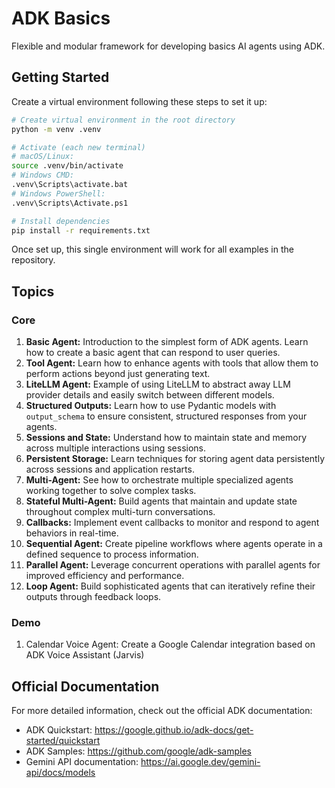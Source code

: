 # ADK Basics

Flexible and modular framework for developing basics AI agents using ADK.

## Getting Started

Create a virtual environment following these steps to set it up:

```bash
# Create virtual environment in the root directory
python -m venv .venv

# Activate (each new terminal)
# macOS/Linux:
source .venv/bin/activate
# Windows CMD:
.venv\Scripts\activate.bat
# Windows PowerShell:
.venv\Scripts\Activate.ps1

# Install dependencies
pip install -r requirements.txt
```

Once set up, this single environment will work for all examples in the repository.

## Topics

### Core
1. **Basic Agent:** Introduction to the simplest form of ADK agents. Learn how to create a basic agent that can respond to user queries.
2. **Tool Agent:** Learn how to enhance agents with tools that allow them to perform actions beyond just generating text.
3. **LiteLLM Agent:** Example of using LiteLLM to abstract away LLM provider details and easily switch between different models.
4. **Structured Outputs:** Learn how to use Pydantic models with `output_schema` to ensure consistent, structured responses from your agents.
5. **Sessions and State:** Understand how to maintain state and memory across multiple interactions using sessions.
6. **Persistent Storage:** Learn techniques for storing agent data persistently across sessions and application restarts.
7. **Multi-Agent:** See how to orchestrate multiple specialized agents working together to solve complex tasks.
8. **Stateful Multi-Agent:** Build agents that maintain and update state throughout complex multi-turn conversations.
9. **Callbacks:** Implement event callbacks to monitor and respond to agent behaviors in real-time.
10. **Sequential Agent:** Create pipeline workflows where agents operate in a defined sequence to process information.
11. **Parallel Agent:** Leverage concurrent operations with parallel agents for improved efficiency and performance.
12. **Loop Agent:** Build sophisticated agents that can iteratively refine their outputs through feedback loops.

### Demo
1. Calendar Voice Agent: Create a Google Calendar integration based on ADK Voice Assistant (Jarvis)

## Official Documentation

For more detailed information, check out the official ADK documentation:

- ADK Quickstart: https://google.github.io/adk-docs/get-started/quickstart
- ADK Samples: https://github.com/google/adk-samples
- Gemini API documentation: https://ai.google.dev/gemini-api/docs/models